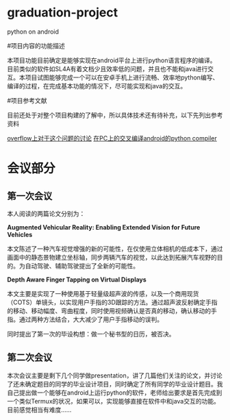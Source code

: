 # graduation-project
python on android

#项目内容的功能描述

本项目功能目前确定是能够实现在android平台上进行python语言程序的编译。
目前类似的软件如SL4A有着文档少且效率低的问题，并且也不能和java进行交互。本项目试图能够完成一个可以在安卓手机上进行流畅、效率地python编写、编译的过程，在完成基本功能的情况下，尽可能实现和java的交互。

#项目参考文献

目前还处于对整个项目构建的了解中，所以具体技术还有待补充，以下先列出参考资料

[overflow上对于这个问题的讨论]
[在PC上的交叉编译android的python compiler]

[overflow上对于这个问题的讨论]:https://stackoverflow.com/questions/101754/is-there-a-way-to-run-python-on-android
[在PC上的交叉编译android的python compiler]:https://mdqinc.com/blog/2011/09/cross-compiling-python-for-android/







# 会议部分

## 第一次会议
本人阅读的两篇论文分别为：


**Augmented Vehicular Reality: Enabling Extended Vision for Future Vehicles**

本文陈述了一种汽车视觉增强的新的可能性，在仅使用立体相机的低成本下，通过画面中的静态景物建立坐标轴，同步两辆汽车的视觉，以此达到拓展汽车视野的目的。为自动驾驶、辅助驾驶提出了全新的可能性。

**Depth Aware Finger Tapping on Virtual Displays**

本文主要是实现了一种使用基于轻量级超声波的传感，以及一个商用现货（COTS）单镜头，以实现用户手指的3D跟踪的方法。通过超声波反射确定手指的移动、移动幅度、弯曲程度，同时使用视频确认是否真的移动，确认移动的手指。通过两种方法结合，大大减少了用户手指移动的误判。

同时提出了第一次的毕设构想：做一个秘书型的日历，被否决。


## 第二次会议
本次会议主要是剩下几个同学做presentation，讲了几篇他们关注的论文，并讨论了还未确定题目的同学的毕业设计项目，同时确定了所有同学的毕业设计题目。我自己提出做一个能够在android上运行python的软件，老师给出要求是首先完成到一个类似Termux的状况，如果可以，实现能够直接在软件中和java交互的功能。目前感觉相当有难度……
